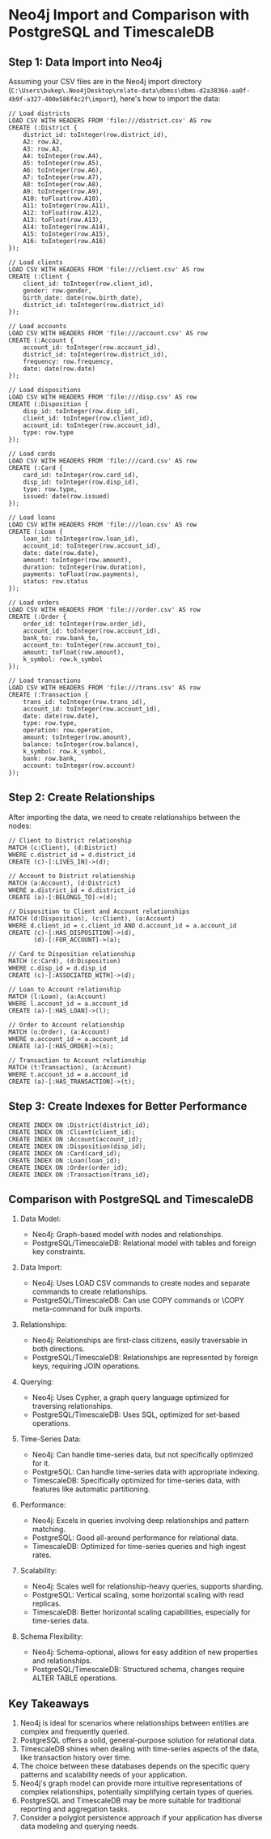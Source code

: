 # Neo4j Import and Comparison with PostgreSQL and TimescaleDB

## Step 1: Data Import into Neo4j

Assuming your CSV files are in the Neo4j import directory (`C:\Users\bukep\.Neo4jDesktop\relate-data\dbmss\dbms-d2a38366-aa0f-4b9f-a327-400e586f4c2f\import`), here's how to import the data:

```cypher
// Load districts
LOAD CSV WITH HEADERS FROM 'file:///district.csv' AS row
CREATE (:District {
    district_id: toInteger(row.district_id),
    A2: row.A2,
    A3: row.A3,
    A4: toInteger(row.A4),
    A5: toInteger(row.A5),
    A6: toInteger(row.A6),
    A7: toInteger(row.A7),
    A8: toInteger(row.A8),
    A9: toInteger(row.A9),
    A10: toFloat(row.A10),
    A11: toInteger(row.A11),
    A12: toFloat(row.A12),
    A13: toFloat(row.A13),
    A14: toInteger(row.A14),
    A15: toInteger(row.A15),
    A16: toInteger(row.A16)
});

// Load clients
LOAD CSV WITH HEADERS FROM 'file:///client.csv' AS row
CREATE (:Client {
    client_id: toInteger(row.client_id),
    gender: row.gender,
    birth_date: date(row.birth_date),
    district_id: toInteger(row.district_id)
});

// Load accounts
LOAD CSV WITH HEADERS FROM 'file:///account.csv' AS row
CREATE (:Account {
    account_id: toInteger(row.account_id),
    district_id: toInteger(row.district_id),
    frequency: row.frequency,
    date: date(row.date)
});

// Load dispositions
LOAD CSV WITH HEADERS FROM 'file:///disp.csv' AS row
CREATE (:Disposition {
    disp_id: toInteger(row.disp_id),
    client_id: toInteger(row.client_id),
    account_id: toInteger(row.account_id),
    type: row.type
});

// Load cards
LOAD CSV WITH HEADERS FROM 'file:///card.csv' AS row
CREATE (:Card {
    card_id: toInteger(row.card_id),
    disp_id: toInteger(row.disp_id),
    type: row.type,
    issued: date(row.issued)
});

// Load loans
LOAD CSV WITH HEADERS FROM 'file:///loan.csv' AS row
CREATE (:Loan {
    loan_id: toInteger(row.loan_id),
    account_id: toInteger(row.account_id),
    date: date(row.date),
    amount: toInteger(row.amount),
    duration: toInteger(row.duration),
    payments: toFloat(row.payments),
    status: row.status
});

// Load orders
LOAD CSV WITH HEADERS FROM 'file:///order.csv' AS row
CREATE (:Order {
    order_id: toInteger(row.order_id),
    account_id: toInteger(row.account_id),
    bank_to: row.bank_to,
    account_to: toInteger(row.account_to),
    amount: toFloat(row.amount),
    k_symbol: row.k_symbol
});

// Load transactions
LOAD CSV WITH HEADERS FROM 'file:///trans.csv' AS row
CREATE (:Transaction {
    trans_id: toInteger(row.trans_id),
    account_id: toInteger(row.account_id),
    date: date(row.date),
    type: row.type,
    operation: row.operation,
    amount: toInteger(row.amount),
    balance: toInteger(row.balance),
    k_symbol: row.k_symbol,
    bank: row.bank,
    account: toInteger(row.account)
});
```

## Step 2: Create Relationships

After importing the data, we need to create relationships between the nodes:

```cypher
// Client to District relationship
MATCH (c:Client), (d:District)
WHERE c.district_id = d.district_id
CREATE (c)-[:LIVES_IN]->(d);

// Account to District relationship
MATCH (a:Account), (d:District)
WHERE a.district_id = d.district_id
CREATE (a)-[:BELONGS_TO]->(d);

// Disposition to Client and Account relationships
MATCH (d:Disposition), (c:Client), (a:Account)
WHERE d.client_id = c.client_id AND d.account_id = a.account_id
CREATE (c)-[:HAS_DISPOSITION]->(d),
       (d)-[:FOR_ACCOUNT]->(a);

// Card to Disposition relationship
MATCH (c:Card), (d:Disposition)
WHERE c.disp_id = d.disp_id
CREATE (c)-[:ASSOCIATED_WITH]->(d);

// Loan to Account relationship
MATCH (l:Loan), (a:Account)
WHERE l.account_id = a.account_id
CREATE (a)-[:HAS_LOAN]->(l);

// Order to Account relationship
MATCH (o:Order), (a:Account)
WHERE o.account_id = a.account_id
CREATE (a)-[:HAS_ORDER]->(o);

// Transaction to Account relationship
MATCH (t:Transaction), (a:Account)
WHERE t.account_id = a.account_id
CREATE (a)-[:HAS_TRANSACTION]->(t);
```

## Step 3: Create Indexes for Better Performance

```cypher
CREATE INDEX ON :District(district_id);
CREATE INDEX ON :Client(client_id);
CREATE INDEX ON :Account(account_id);
CREATE INDEX ON :Disposition(disp_id);
CREATE INDEX ON :Card(card_id);
CREATE INDEX ON :Loan(loan_id);
CREATE INDEX ON :Order(order_id);
CREATE INDEX ON :Transaction(trans_id);
```

## Comparison with PostgreSQL and TimescaleDB

1. Data Model:
   - Neo4j: Graph-based model with nodes and relationships.
   - PostgreSQL/TimescaleDB: Relational model with tables and foreign key constraints.

2. Data Import:
   - Neo4j: Uses LOAD CSV commands to create nodes and separate commands to create relationships.
   - PostgreSQL/TimescaleDB: Can use COPY commands or \COPY meta-command for bulk imports.

3. Relationships:
   - Neo4j: Relationships are first-class citizens, easily traversable in both directions.
   - PostgreSQL/TimescaleDB: Relationships are represented by foreign keys, requiring JOIN operations.

4. Querying:
   - Neo4j: Uses Cypher, a graph query language optimized for traversing relationships.
   - PostgreSQL/TimescaleDB: Uses SQL, optimized for set-based operations.

5. Time-Series Data:
   - Neo4j: Can handle time-series data, but not specifically optimized for it.
   - PostgreSQL: Can handle time-series data with appropriate indexing.
   - TimescaleDB: Specifically optimized for time-series data, with features like automatic partitioning.

6. Performance:
   - Neo4j: Excels in queries involving deep relationships and pattern matching.
   - PostgreSQL: Good all-around performance for relational data.
   - TimescaleDB: Optimized for time-series queries and high ingest rates.

7. Scalability:
   - Neo4j: Scales well for relationship-heavy queries, supports sharding.
   - PostgreSQL: Vertical scaling, some horizontal scaling with read replicas.
   - TimescaleDB: Better horizontal scaling capabilities, especially for time-series data.

8. Schema Flexibility:
   - Neo4j: Schema-optional, allows for easy addition of new properties and relationships.
   - PostgreSQL/TimescaleDB: Structured schema, changes require ALTER TABLE operations.

## Key Takeaways

1. Neo4j is ideal for scenarios where relationships between entities are complex and frequently queried.
2. PostgreSQL offers a solid, general-purpose solution for relational data.
3. TimescaleDB shines when dealing with time-series aspects of the data, like transaction history over time.
4. The choice between these databases depends on the specific query patterns and scalability needs of your application.
5. Neo4j's graph model can provide more intuitive representations of complex relationships, potentially simplifying certain types of queries.
6. PostgreSQL and TimescaleDB may be more suitable for traditional reporting and aggregation tasks.
7. Consider a polyglot persistence approach if your application has diverse data modeling and querying needs.

